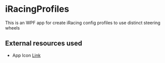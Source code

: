# iRacingProfiles
This is an WPF app for create iRacing config profiles to use distinct steering wheels 

## External resources used
- App Icon [Link](https://opengameart.org/content/car-controls)
